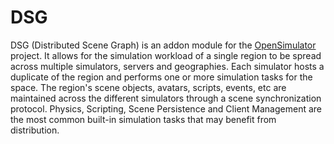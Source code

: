 DSG
===

DSG (Distributed Scene Graph) is an addon module for the [OpenSimulator](http://opensimulator.org/wiki/Main_Page) project. It allows for the simulation workload of a single region to be spread across multiple simulators, servers and geographies. Each simulator hosts a duplicate of the region and performs one or more simulation tasks for the space. The region's scene objects, avatars, scripts, events, etc are maintained across the different simulators through a scene synchronization protocol. Physics, Scripting, Scene Persistence and Client Management are the most common built-in simulation tasks that may benefit from distribution. 
